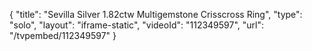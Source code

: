 {
    "title": "Sevilla Silver 1.82ctw Multigemstone Crisscross Ring",
    "type": "solo",
    "layout": "iframe-static",
    "videoId": "112349597",
    "url": "\/tvpembed\/112349597"
}